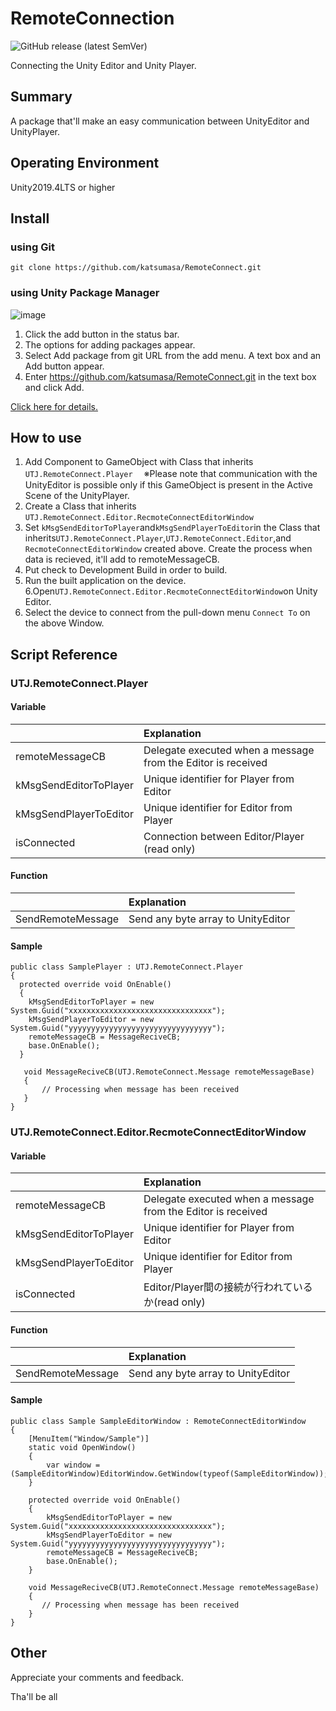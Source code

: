# RemoteConnection

![GitHub release (latest SemVer)](https://img.shields.io/github/v/release/katsumasa/RemoteConnect)

Connecting the Unity Editor and Unity Player.

## Summary

A package that'll make an easy communication between UnityEditor and UnityPlayer.

## Operating Environment

Unity2019.4LTS or higher

## Install

### using Git

```:console
git clone https://github.com/katsumasa/RemoteConnect.git
```

### using Unity Package Manager

![image](https://user-images.githubusercontent.com/29646672/136918028-7236dbf2-2b47-4ea2-9390-61ea57b5e107.png)

1. Click the add  button in the status bar.
2. The options for adding packages appear.
3. Select Add package from git URL from the add menu. A text box and an Add button appear.
4. Enter https://github.com/katsumasa/RemoteConnect.git in the text box and click Add.

[Click here for details.](https://docs.unity3d.com/2019.4/Documentation/Manual/upm-ui-giturl.html)

## How to use

1. Add Component to GameObject with Class that inherits `UTJ.RemoteConnect.Player`　
    ※Please note that communication with the UnityEditor is possible only if this GameObject is present in the Active Scene of the UnityPlayer.
2. Create a Class that inherits `UTJ.RemoteConnect.Editor.RecmoteConnectEditorWindow`
3. Set `kMsgSendEditorToPlayer`and`kMsgSendPlayerToEditor`in the Class that inherits`UTJ.RemoteConnect.Player`,`UTJ.RemoteConnect.Editor`,and `RecmoteConnectEditorWindow` created above. Create the process when data is recieved, it'll add to remoteMessageCB.
4. Put check to Development Build in order to build.
5. Run the built application on the device.
6.Open`UTJ.RemoteConnect.Editor.RecmoteConnectEditorWindow`on Unity Editor.
7. Select the device to connect from the pull-down menu `Connect To` on the above Window.

## Script Reference

### UTJ.RemoteConnect.Player

#### Variable

| | Explanation |
|:-|:-|
| remoteMessageCB | Delegate executed when a message from the Editor is received |
| kMsgSendEditorToPlayer | Unique identifier for Player from Editor |
| kMsgSendPlayerToEditor | Unique identifier for Editor from Player |
| isConnected | Connection between Editor/Player (read only) |

#### Function

| | Explanation |
|:-|:-|
| SendRemoteMessage | Send any byte array to UnityEditor |

#### Sample

```:cs
public class SamplePlayer : UTJ.RemoteConnect.Player
{
  protected override void OnEnable()
  {
    kMsgSendEditorToPlayer = new System.Guid("xxxxxxxxxxxxxxxxxxxxxxxxxxxxxxxx");
    kMsgSendPlayerToEditor = new System.Guid("yyyyyyyyyyyyyyyyyyyyyyyyyyyyyyyy");
    remoteMessageCB = MessageReciveCB;
    base.OnEnable();
  }

   void MessageReciveCB(UTJ.RemoteConnect.Message remoteMessageBase)
   {
       // Processing when message has been received
   }
}
```

### UTJ.RemoteConnect.Editor.RecmoteConnectEditorWindow

#### Variable

| | Explanation |
|:-|:-|
| remoteMessageCB | Delegate executed when a message from the Editor is received |
| kMsgSendEditorToPlayer | Unique identifier for Player from Editor |
| kMsgSendPlayerToEditor | Unique identifier for Editor from Player |
| isConnected | Editor/Player間の接続が行われているか(read only) |

#### Function

| | Explanation |
|:-|:-|
| SendRemoteMessage | Send any byte array to UnityEditor |

#### Sample

```:cs
public class Sample SampleEditorWindow : RemoteConnectEditorWindow
{
    [MenuItem("Window/Sample")]
    static void OpenWindow()
    {
        var window = (SampleEditorWindow)EditorWindow.GetWindow(typeof(SampleEditorWindow));        
    }

    protected override void OnEnable()
    {
        kMsgSendEditorToPlayer = new System.Guid("xxxxxxxxxxxxxxxxxxxxxxxxxxxxxxxx");
        kMsgSendPlayerToEditor = new System.Guid("yyyyyyyyyyyyyyyyyyyyyyyyyyyyyyyy");
        remoteMessageCB = MessageReciveCB;
        base.OnEnable();
    }

    void MessageReciveCB(UTJ.RemoteConnect.Message remoteMessageBase)
    {
       // Processing when message has been received
    }
}
```

## Other

Appreciate your comments and feedback.

Tha'll be all

